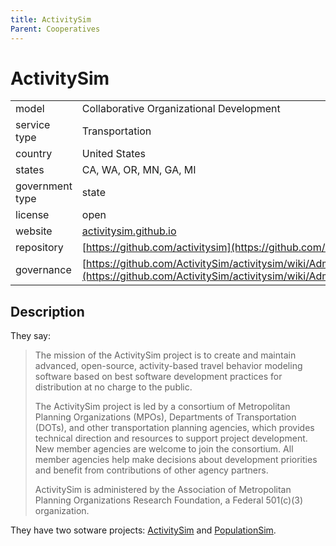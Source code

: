 ```yaml
---
title: ActivitySim
Parent: Cooperatives
---
```


# ActivitySim

|                   |                                          |
|:------------------|:-----------------------------------------|
| model             | Collaborative Organizational Development 
| service type      | Transportation
| country           | United States
| states            | CA, WA, OR, MN, GA, MI
| government type   | state
| license           | open
| website           | [activitysim.github.io](https://activitysim.github.io/)
| repository			| [https://github.com/activitysim](https://github.com/activitysim)
| governance			| [https://github.com/ActivitySim/activitysim/wiki/Administration](https://github.com/ActivitySim/activitysim/wiki/Administration)

## Description

They say:

>The mission of the ActivitySim project is to create and maintain advanced, open-source, activity-based travel behavior modeling software based on best software development practices for distribution at no charge to the public.
>
>The ActivitySim project is led by a consortium of Metropolitan Planning Organizations (MPOs), Departments of Transportation (DOTs), and other transportation planning agencies, which provides technical direction and resources to support project development. New member agencies are welcome to join the consortium. All member agencies help make decisions about development priorities and benefit from contributions of other agency partners.
>
>ActivitySim is administered by the Association of Metropolitan Planning Organizations Research Foundation, a Federal 501(c)(3) organization.

They have two sotware projects: [ActivitySim](https://github.com/ActivitySim/activitysim) and [PopulationSim](https://github.com/ActivitySim/populationsim).
